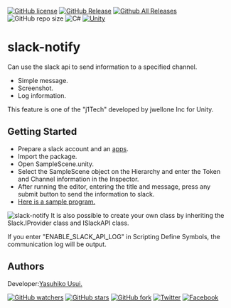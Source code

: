 [![GitHub license](https://img.shields.io/github/license/jwellone/slack-notify.svg?style=plastic)](https://github.com/jwellone/slack-notify/blob/main/LICENSE)
[![GitHub Release](https://img.shields.io/github/v/release/jwellone/slack-notify.svg?style=plastic)](https://GitHub.com/jwellone/slack-notify/releases/latest)
[![Github All Releases](https://img.shields.io/github/downloads/jwellone/slack-notify/total?color=blue&style=plastic)](https://GitHub.com/jwellone/slack-notify/releases)
![GitHub repo size](https://img.shields.io/github/repo-size/jwellone/slack-notify?label=size&style=plastic)
![C#](https://img.shields.io/badge/C%23-239120?logo=c-sharp&style=plastic)
[![Unity](https://img.shields.io/badge/Unity-100000?logo=unity&style=plastic)](https://unity.com)


# slack-notify
Can use the slack api to send information to a specified channel.
- Simple message.
- Screenshot.
- Log information.

This feature is one of the "j1Tech" developed by jwellone Inc for Unity.


## Getting Started
- Prepare a slack account and an [apps](https://api.slack.com/apps).
- Import the package.
- Open SampleScene.unity.
- Select the SampleScene object on the Hierarchy and enter the Token and Channel information in the Inspector.
- After running the editor, entering the title and message, press any submit button to send the information to slack.
- [Here is a sample program.](https://github.com/jwellone/slack-notify/blob/main/Assets/jwellone/Slack/Sample/Scritps/SlackSampleScene.cs) 

![slack-notify](https://user-images.githubusercontent.com/85072161/132600052-266d6192-db8b-42d8-9515-441b6f480da4.png)
It is also possible to create your own class by inheriting the Slack.IProvider class and ISlackAPI class.

If you enter "ENABLE_SLACK_API_LOG" in Scripting Define Symbols, the communication log will be output.

## Authors
Developer:[Yasuhiko Usui.](https://github.com/UsuiYasuhiko-jw1)


[![GitHub watchers](https://img.shields.io/github/watchers/jwellone/slack-notify.svg?style=social&label=Watch)](https://GitHub.com/jwellone/test/watchers/)
[![GitHub stars](https://img.shields.io/github/stars/jwellone/slack-notify.svg?style=social&label=Stars)](https://GitHub.com/jwellone/github-test/stargazers)
[![GitHub fork](https://img.shields.io/github/forks/jwellone/slack-notify.svg?style=social&label=Fork)](https://GitHub.com/jwellone/github-test/network/members)
[![Twitter](https://img.shields.io/twitter/follow/jwellone?label=Twitter&logo=twitter&style=social)](http://twitter.com/jwellone)
[![Facebook](https://img.shields.io/badge/Facebook-1877F2?style=for-the-badge&logo=facebook&logoColor=white&style=plastic)](https://www.facebook.com/jwellone)
